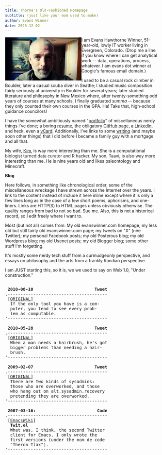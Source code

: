 ```yaml
---
title: Thorne's Old-Fashioned Homepage
subtitle: (just like your mom used to make)
author: Evans Winner
date: 2023-12-02
---
```


<img src="me.jpg" style="max-width:50%;float:left;">

I am Evans Hawthorne Winner, 51-year-old,
lowly IT worker living in Evergreen, Colorado.
(Drop me a line if you know where I can get analytical work --
data, operations, process, whatever.
I am evans dot winner at Google's famous email domain.)

I used to be a casual rock climber in Boulder,
later a casual scuba diver in Seattle;
I studied music composition fairly seriously at university in Boulder for several years;
later studied literature and philosophy in New Mexico where,
after twenty-something odd years of courses at many schools,
I finally graduated *summa* -- because they only counted their own courses in the GPA.
Ha! Take that, high-school guidance councilors!

I have the somewhat ambitiously named "[portfolio](./portfolio.html)"
of miscellaneous nerdy things I've done;
a boring [resume](./resume.html),
the obligatory [GitHub](https://github.com/evanswinner) page,
a [LinkedIn](https://www.linkedin.com/in/evanswinner/),
and heck, even a [vCard](./vcard.vcf).
Additionally, I've links to some [writing](./writing.html)
(and maybe soon other things)
that I did before I became a family guy with a mortgage and all that.

My wife, [Kim](https://scholar.google.com/citations?user=wuyqb2sAAAAJ&hl=en&oi=ao),
is way more interesting than me. She is a computational biologist
turned data curator and R hacker.
My son, Taavi, is also way more interesting than me.
He is nine years old and likes paleontology and Minecraft.

**Blog**

Here follows, in something like chronological order,
some of the miscellaneous wreckage
I have strewn across the Internet over the years.
I link to the content instead of include it here inline
except where it is only a few lines long
as in the case of a few short poems, aphorisms, and one-liners.
Links are HTTP(S) to HTML pages unless obviously otherwise.
The quality ranges from bad to not so bad. Sue me.
Also, this is not a historical record,
so I edit freely where I want to.

Most (but not all) comes from:
My old evanswinner.com homepage;
my less old but still fairly old evanswinner.com page;
my tweets on "X" (née Twitter);
my personal Facebook posts;
my old Posterous blog;
my old Wordpress blog;
my old Usenet posts;
my old Blogger blog;
some other stuff I'm forgetting.

It's mostly some nerdy tech stuff
from a curmudgeonly perspective,
and essays on philosophy and the arts
from a frankly Randian perspective.

I am JUST starting this, so it is,
we we used to say on Web 1.0, "Under construction."

<pre>

 <b>2010-08-10                        Tweet</b>
.---------------------------------------
 [<a href="Ihttps://x.com/thorne/status/20522017408?s=2">ORIGINAL</a>]
  If the only tool you have is a com-
  puter, you tend to see every prob-
  lem as computable.  
'---------------------------------------

 <b>2010-05-28                        Tweet</b>
.---------------------------------------
 [<a href="https://x.com/thorne/status/14888533862?s=20">ORIGINAL</a>]
  When a man needs a hairbrush, he's got
  bigger problems than needing a hair-
  brush.
'---------------------------------------

 <b>2009-02-07                        Tweet</b>
.---------------------------------------
 [<a href="https://x.com/thorne/status/1187534264?s=20">ORIGINAL</a>]
  There are two kinds of sysadmins:
  those who are overworked, and those
  who hang out on alt.sysadmin.recovery
  pretending they are overworked.
'---------------------------------------

 <b>2007-03-16:                        Code</b>
.---------------------------------------
 [<a href="https://www.emacswiki.org/emacs/TwIt">EmacsWiki</a>]
  <b>Twit.el</b>
  What was, I think, the second Twitter
  client for Emacs. I only wrote the
  first versions (under the nom de code
  "Theron Tlax").
'---------------------------------------

</pre>


